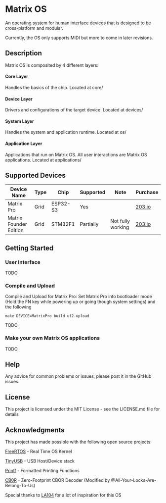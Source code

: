 # Matrix OS

An operating system for human interface devices that is designed to be cross-platform and modular.

Currently, the OS only supports MIDI but more to come in later revisions.

## Description
Matrix OS is composited by 4 different layers:
#### Core Layer
Handles the basics of the chip. Located at core/
#### Device Layer
Drivers and configurations of the target device. Located at devices/
#### System Layer
Handles the system and application runtime. Located at os/
#### Application Layer
Applications that run on Matrix OS. All user interactions are Matrix OS applications. Located at applications/ 

## Supported Devices
| Device Name            | Type | Chip     | Supported | Note              | Purchase                                       |
|------------------------|------|----------|-----------|-------------------|------------------------------------------------|
| Matrix Pro             | Grid | ESP32-S3 | Yes       |                   | [203.io](https://203.io/products/matrix-pro-pre-order)   |
| Matrix Founder Edition | Grid | STM32F1  | Partially | Not fully working | [203.io](https://203.io/products/matrix-founder-edition) |


## Getting Started
### User Interface
   TODO
### Compile and Upload
   Compile and Upload for Matrix Pro:
   Set Matrix Pro into bootloader mode (Hold the FN key while powering up or going though system settings) and the following
   ```
   make DEVICE=MatrixPro build uf2-upload
   ```
   TODO
### Make your own Matrix OS applications
   TODO
   
## Help

Any advice for common problems or issues, please post it in the GitHub issues.

## License

This project is licensed under the MIT License - see the LICENSE.md file for details

## Acknowledgments
This project has made possible with the following open source projects:

[FreeRTOS](https://github.com/FreeRTOS/FreeRTOS-Kernel) - Real Time OS Kernel 

[TinyUSB](https://github.com/hathach/tinyusb) - USB Host/Device stack

[Printf](https://github.com/eyalroz/printf/) - Formatted Printing Functions

[CB0R](https://github.com/quartzjer/cb0r) -  Zero-Footprint CBOR Decoder (Modified by @All-Your-Locks-Are-Belong-To-Us)

Special thanks to [LA104](https://github.com/gabonator/LA104) for a lot of inspiration for this OS